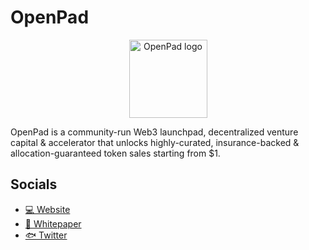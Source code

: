 # OpenPad

<div align="center">
    <img src="https://github.com/open-universe-dao/.github/blob/main/images/icon.png" width="125" height="125" alt ="OpenPad logo" />
</div>


OpenPad is a community-run Web3 launchpad, decentralized venture capital & accelerator that unlocks highly-curated, insurance-backed & allocation-guaranteed token sales starting from $1.

## Socials

* [💻 Website](www.openpad.app)
* [🧾 Whitepaper](https://docs.openpad.app/whitepaper/)
* [🐟 Twitter](https://twitter.com/OpenPadCitizens)
